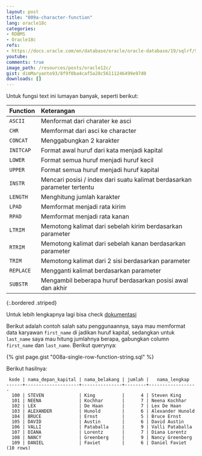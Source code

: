 ```yaml
---
layout: post
title: "009a-character-function"
lang: oracle18c
categories:
- RDBMS
- Oracle18c
refs: 
- https://docs.oracle.com/en/database/oracle/oracle-database/19/sqlrf/Single-Row-Functions.html#GUID-06062705-1EC8-44ED-89B8-0F0573B74EA2
youtube: 
comments: true
image_path: /resources/posts/oracle12c/
gist: dimMaryanto93/8f9f0ba4caf5a28c56111246499e97d0
downloads: []
---
```



Untuk fungsi text ini lumayan banyak, seperti berikut:

| Function  | Keterangan                        |
|:----------|:----------------------------------|
| `ASCII`   | Menformat dari charater ke asci   |
| `CHR`     | Memformat dari asci ke character  |
| `CONCAT`  | Menggabungkan 2 karakter          |
| `INITCAP` | Format awal huruf dari kata menjadi kapital |
| `LOWER`   | Format semua huruf menjadi huruf kecil | 
| `UPPER`   | Format semua huruf menjadi huruf kapital |
| `INSTR`   | Mencari posisi / index dari suatu kalimat berdasarkan parameter tertentu |
| `LENGTH`  | Menghitung jumlah karakter|
| `LPAD`    | Memformat menjadi rata kirim |
| `RPAD`    | Memformat menjadi rata kanan |
| `LTRIM`   | Memotong kalimat dari sebelah kirim berdasarkan parameter |
| `RTRIM`   | Memotong kalimat dari sebelah kanan berdasarkan parameter |
| `TRIM`    | Memotong kalimat dari 2 sisi berdasarkan parameter |
| `REPLACE` | Mengganti kalimat berdasarkan parameter |
| `SUBSTR`  | Mengambil beberapa huruf berdasarkan posisi awal dan akhir |
{:.bordered .striped}

Untuk lebih lengkapnya lagi bisa check [dokumentasi](https://www.postgresql.org/docs/9.1/functions-string.html)

Berikut adalah contoh salah satu penggunaannya, saya mau memformat data karyawan `first_name` di jadikan huruf kapital, sedangkan untuk `last_name` saya mau hitung jumlahnya berapa, gabungkan column `first_name` dan `last_name`. Berikut querynya:

{% gist page.gist "008a-single-row-function-string.sql" %}

Berikut hasilnya:

```postgresql-console
 kode | nama_depan_kapital | nama_belakang | jumlah |   nama_lengkap   
------+--------------------+---------------+--------+------------------
  100 | STEVEN             | King          |      4 | Steven King
  101 | NEENA              | Kochhar       |      7 | Neena Kochhar
  102 | LEX                | De Haan       |      7 | Lex De Haan
  103 | ALEXANDER          | Hunold        |      6 | Alexander Hunold
  104 | BRUCE              | Ernst         |      5 | Bruce Ernst
  105 | DAVID              | Austin        |      6 | David Austin
  106 | VALLI              | Pataballa     |      9 | Valli Pataballa
  107 | DIANA              | Lorentz       |      7 | Diana Lorentz
  108 | NANCY              | Greenberg     |      9 | Nancy Greenberg
  109 | DANIEL             | Faviet        |      6 | Daniel Faviet
(10 rows)
```

